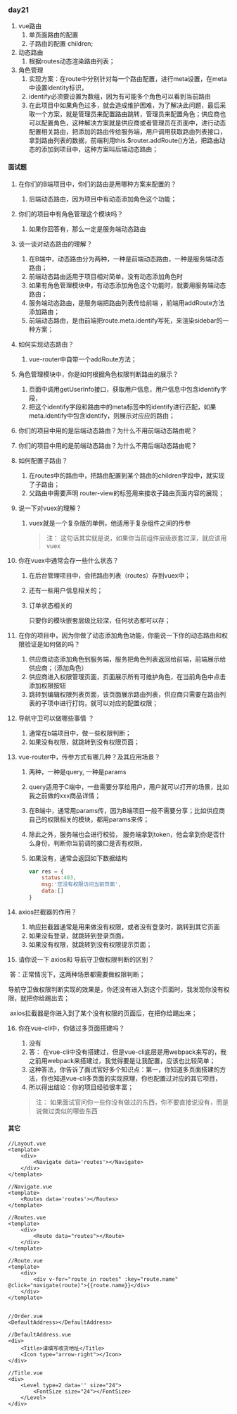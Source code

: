 ### day21

1. vue路由
   1. 单页面路由的配置
   2. 子路由的配置  children;
2. 动态路由
   1. 根据routes动态渲染路由列表；
3. 角色管理
   1. 实现方案：在route中分别针对每一个路由配置，进行meta设置，在meta中设置identity标识，
   2. identify必须要设置为数组，因为有可能多个角色可以看到当前路由
   3. 在此项目中如果角色过多，就会造成维护困难，为了解决此问题，最后采取一个方案，就是管理员来配置路由跳转，管理员来配置角色；供应商也可以配置角色，这种解决方案就是供应商或者管理员在页面中，进行动态配置相关路由，把添加的路由传给服务端，用户调用获取路由列表接口，拿到路由列表的数据，前端利用this.$router.addRoute()方法，把路由动态的添加到项目中，这种方案叫后端动态路由；

#### 面试题

1. 在你们的B端项目中，你们的路由是用哪种方案来配置的？

   1. 后端动态路由，因为项目中有动态添加角色这个功能；

2. 你们的项目中有角色管理这个模块吗？

   1. 如果你回答有，那么一定是服务端动态路由

3. 谈一谈对动态路由的理解？

   1. 在B端中，动态路由分为两种，一种是前端动态路由，一种是服务端动态路由；
   2. 前端动态路由适用于项目相对简单，没有动态添加角色时
   3. 如果有角色管理模块中，有动态添加角色这个功能时，就要用服务端动态路由；
   4. 服务端动态路由，是服务端把路由列表传给前端 ，前端用addRoute方法添加路由；
   5. 前端动态路由，是由前端把route.meta.identify写死，来渲染sidebar的一种方案；

4. 如何实现动态路由？

   1. vue-router中自带一个addRoute方法；

5. 角色管理模块中，你是如何根据角色权限判断路由的展示？

   1. 页面中调用getUserInfo接口，获取用户信息，用户信息中包含identify字段，
   2. 把这个identify字段和路由中的meta标签中的identify进行匹配，如果meta.identify中包含identify，则展示对应应的路由；

6. 你们的项目中用的是后端动态路由？为什么不用前端动态路由呢？

7. 你们的项目中用的是前端动态路由？为什么不用后端动态路由呢？

8. 如何配置子路由？

   1. 在routes中的路由中，把路由配置到某个路由的children字段中，就实现了子路由；
   2. 父路由中需要声明 router-view的标签用来接收子路由页面内容的展现；

9. 说一下对vuex的理解？

   1. vuex就是一个复杂版的单例，他适用于复杂组件之间的传参

      > 注： 这句话其实就是说，如果你当前组件层级嵌套过深，就应该用vuex

10. 你在vuex中通常会存一些什么状态？

    1. 在后台管理项目中，会把路由列表（routes）存到vuex中；

    2. 还有一些用户信息相关的；

    3. 订单状态相关的

       只要你的模块嵌套层级比较深，任何状态都可以存；

11. 在你的项目中，因为你做了动态添加角色功能，你能说一下你的动态路由和权限验证是如何做的吗？

    1. 供应商动态添加角色到服务端，服务把角色列表返回给前端，前端展示给供应商；（添加角色）
    2. 供应商进入权限管理页面，页面展示所有可维护角色，在当前角色中点击添加权限按钮
    3. 跳转到编辑权限列表页面，该页面展示路由列表，供应商只需要在路由列表的子项中进行打钩，就可以对应的配置权限；

12. 导航守卫可以做哪些事情 ？

    1. 通常在b端项目中，做一些权限判断；
    2. 如果没有权限，就跳转到没有权限页面；

13. vue-router中，传参方式有哪几种？及其应用场景？

    1. 两种，一种是query, 一种是params

    2. query适用于C端中，一些需要分享给用户，用户就可以打开的场景，比如我之前做的xxx商品详情；

    3. 在B端中，通常用params传，因为B端项目一般不需要分享；比如供应商自己的权限相关的模块，都用params来传；

    4. 除此之外，服务端也会进行校验，  服务端拿到token，他会拿到你是否什么身份，判断你当前调的接口是否有权限，

    5. 如果没有，通常会返回如下数据结构

       ```javascript
       var res = {
           status:403,
           msg:'您没有权限访问当前页面',
           data:[]
       }
       ```

14. axios拦截器的作用？
    1. 响应拦截器通常是用来做没有权限，或者没有登录时，跳转到其它页面
    2. 如果没有登录，就跳转到登录页面，
    3. 如果没有权限，就跳转到没有权限提示页面；
15. 请你说一下 axios和 导航守卫做权限判断的区别？

​		答：正常情况下，这两种场景都需要做权限判断；

​			导航守卫做权限判断实现的效果是，你还没有进入到这个页面时，我发现你没有权限，就把你给踢出去；

​			axios拦截器是你进入到了某个没有权限的页面后，在把你给踢出来；

16. 你在vue-cli中，你做过多页面搭建吗？

    1. 没有
    2. 答： 在vue-cli中没有搭建过，但是vue-cli底层是用webpack来写的，我之前用webpack来搭建过，我觉得要是让我配置，应该也比较简单；
    3. 这种答法，你告诉了面试官好多个知识点：第一，你知道多页面搭建的方法，你也知道vue-cli多页面的实现原理，你也配置过对应的其它项目，   
    4. 所以得出结论：你的项目经验很丰富；

    > 注： 如果面试官问你一些你没有做过的东西，你不要直接说没有，而是说做过类似的哪些东西

#### 其它

```vue
//Layout.vue
<template>
	<div>
        <Navigate data='routes'></Navigate>
    </div>
</template>

//Navigate.vue
<template>
	<Routes data='routes'></Routes>
</template>

//Routes.vue
<template>
	<div>
        <Route data="routes"></Route>
    </div>
</template>

//Route.vue
<template>
	<div>
        <div v-for="route in routes" :key="route.name" @click="navigate(route)">{{route.name}}</div>
    </div>
</template>


//Order.vue
<DefaultAddress></DefaultAddress>

//DefaultAddress.vue
<div>
    <Title>请填写收货地址</Title>
    <Icon type="arrow-right"></Icon>
</div>

//Title.vue
<div>
    <Level type=2 data='' size="24">
    	<FontSize size="24"></FontSize>
    </Level>
</div>
```

